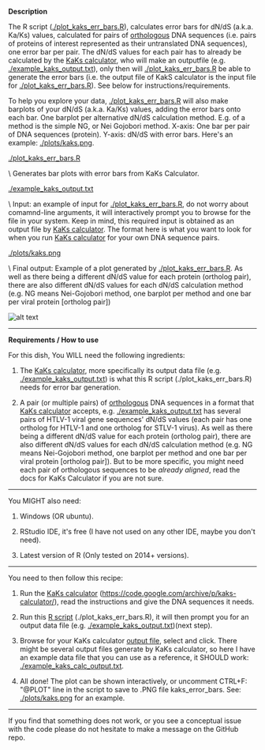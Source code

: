 **Description** 

The R script ([./plot_kaks_err_bars.R][3]), calculates error bars for dN/dS (a.k.a. Ka/Ks) values, calculated for pairs of [orthologous][1] DNA sequences (i.e. pairs of proteins of interest represented as their untranslated DNA sequences), one error bar per pair. The dN/dS values for each pair has to already be calculated by the [KaKs calculator][2], who will make an outputfile (e.g. [./example_kaks_output.txt][4]), only then will [./plot_kaks_err_bars.R][3] be able to generate the error bars (i.e. the output file of KakS calculator is the input file for [./plot_kaks_err_bars.R][3]). See below for instructions/requirements.

To help you explore your data, [./plot_kaks_err_bars.R][3] will also make barplots of your dN/dS (a.k.a. Ka/Ks) values, adding the error bars onto each bar. One barplot per alternative dN/dS calculation method. E.g. of a method is the simple NG, or Nei Gojobori method. X-axis: One bar per pair of DNA sequences (protein). Y-axis:  dN/dS with error bars. Here's an example: [./plots/kaks.png][5]. 

[./plot_kaks_err_bars.R][3] 

\    Generates bar plots with error bars from KaKs Calculator.

[./example_kaks_output.txt][4]  

\    Input: an example of input for [./plot_kaks_err_bars.R][3], do not worry about comamnd-line arguments, it will interactively prompt you to browse for the file in your system. Keep in mind, this required input is obtained as an output file by [KaKs calculator][2]. The format here is what you want to look for when you run [KaKs calculator][2] for your own DNA sequence pairs.

[./plots/kaks.png][5] 

\    Final output: Example of a plot generated by [./plot_kaks_err_bars.R][3]. As well as there being a different dN/dS value for each protein (ortholog pair), there are also different dN/dS values for each dN/dS calculation method (e.g. NG means Nei-Gojobori method, one barplot per method and one bar per viral protein [ortholog pair])

![alt text][logo]

---
 
**Requirements / How to use**

For this dish, You WILL need the following ingredients: 

 1. The [KaKs calculator][2], more specifically its output data file (e.g. [./example_kaks_output.txt][4]) is what this R script (./plot_kaks_err_bars.R) needs for error bar generation. 

 2. A pair (or multiple pairs) of [orthologous][1] DNA sequences in a format that [KaKs calculator][2] accepts, e.g. [./example_kaks_output.txt][4] has several pairs of HTLV-1 viral gene sequences' dN/dS values (each pair has one ortholog for HTLV-1 and one ortholog for STLV-1 virus). As well as there being a different dN/dS value for each protein (ortholog pair), there are also different dN/dS values for each dN/dS calculation method (e.g. NG means Nei-Gojobori method, one barplot per method and one bar per viral protein [ortholog pair]). But to be more specific, you might need each pair of orthologous sequences to be *already aligned*, read the docs for KaKs Calculator if you are not sure.  

 
---

You MIGHT also need:

 1. Windows (OR ubuntu).

 2. RStudio IDE, it's free (I have not used on any other IDE, maybe you don't need).

 3. Latest version of R (Only tested on 2014+ versions).

---

You need to then follow this recipe: 

 1. Run the [KaKs calculator][2] (https://code.google.com/archive/p/kaks-calculator/), read the instructions and give the DNA sequences it needs.

 2. Run this [R script][3] (./plot_kaks_err_bars.R), it will then prompt you for an output data file (e.g. [./example_kaks_output.txt][4])(next step).

 3. Browse for your KaKs calculator [output file][4], select and click. There might be several output files generate by KaKs calculator, so here I have an example data file that you can use as a reference, it SHOULD work: [./example_kaks_calc_output.txt][4].

 4. All done! The plot can be shown interactively, or uncomment CTRL+F: "@PLOT" line in the script to save to .PNG file kaks_error_bars. See: [./plots/kaks.png][5] for an example.

---

If you find that something does not work, or you see a conceptual issue with the code please do not hesitate to make a message on the GitHub repo. 


[1]: http://homepage.usask.ca/~ctl271/857/def_homolog.shtml
[2]: https://code.google.com/archive/p/kaks-calculator/
[3]: https://github.com/a1ultima/kaks_error_bars/blob/master/plot_kaks_err_bars.R
[4]: https://github.com/a1ultima/kaks_error_bars/blob/master/example_kaks_output.txt
[5]: https://github.com/a1ultima/kaks_error_bars/blob/master/plots/kaks.png
[logo]: https://github.com/a1ultima/kaks_error_bars/blob/master/plots/kaks.png?raw=true "dN/dS values for HTLV-1 viral proteins (STLV-1 reference) calculated using different methods for dN/dS (one barplot per method)"